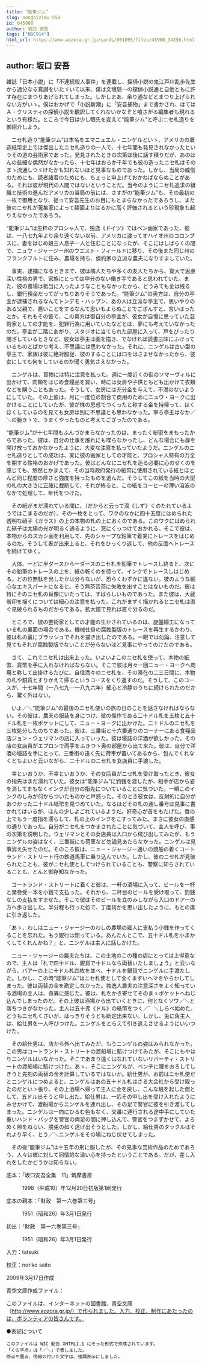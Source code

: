 ```yaml
---
title: “能筆ジム”
slug: nengbizimu-550
id: 045900
author: 坂口 安吾
tags: ["NDC914"]
html_url: https://www.aozora.gr.jp/cards/001095/files/45900_34356.html
---
```


## author: 坂口 安吾

雑誌「日本小説」に「不連続殺人事件」を連載し、探偵小説の鬼江戸川乱歩先生から過分なる賞讃をいたゞいて以来、僕は文壇随一の探偵小説通と自他ともに許す存在にまつりあげられてしまった。しかしまあ、余り通などとまつり上げられない方がいゝ。僕はおかげで「小説新潮」に「安吾捕物」まで書かされ、はてはＡ・クリスティの探偵小説を飜訳してくれないかなぞと喰さがる編集者も現れるという有様だ。ところで今日は少し眼先を変えて“能筆ジム”と呼ぶニセ札造りを御紹介しよう。

　ニセ札造り“能筆ジム”は本名をエマニュエル・ニンゲルといゝ、アメリカの贋造紙幣史上では傑出したニセ札造りの一人で、十七年間も発見されなかったというその道の芸術家であった。発見されたときの次第は後に話す積りだが、あのほんの些細な偶然がなかったら、十七年はおろか千年でも彼の造ったニセ札はそのまゝ流通しつゞけたかも知れないほど見事なものであった。しかし、当局の威信のためにも、読者諸君のためにも、ちょっと申上げておかねばならぬことがある。それは彼が現代の人間ではないということだ。当今のようにニセ札追求の組織と技術の進んだアメリカの当局の前には、さすがの“能筆ジム”も、その最初の一枚で御用となり、従って安吾先生のお目にもとまらなかったであろうし、また彼のニセ札が蒐集家によって額面よりはるかに高く評価されるという珍現象も起りえなかったであろう。

“能筆ジム”は生粋のプロシャ人で、独逸《ドイツ》ではペン画家であった、彼は、一八七九年より余り遠くない以前、アメリカに渡ってオハイオ州のコロンブスに、妻をはじめ娘三人息子一人と住むことになったが、そこにはしばらくの間で、ニュウ・ジャージー州のウエスト・フィールドに移り、その後また同じ州のフランクフルトに住み、農場を持ち、倹約家の立派な農夫になりすましていた。

　事実、逮捕になるときまで、彼は隣人たちや多くの友人たちから、寛大で思慮深い性格の男で、家族にとっては申分のない働き手であると思われていた。また、彼の農場は抵当に入ったようなこともなかったから、どうみても金は残るし、銀行預金だってがっちりありそうであった。“能筆ジム”の奥方は、自分の亭主が逮捕されるなんてトンデモ・ハップン、あの人は立派な亭主で、思いやりのある父親で、悪いことをするなんて思いもよらぬことでござんすと、言いはったとか。それもその筈で、この奥方は御自分の亭主が、彼女が自慢に思っていた芸術家としての才能を、犯罪行為に用いていたなどとは、夢にも考えていなかったのだ。亭主が二階にあがり、スタジオに当てられた部屋に入って、戸をぴったり閉ざしているときなど、彼女は亭主は画を描き、でなければ読書三昧にふけっているものとばかり考え、不思議には思わなかった。それに、ニンゲルは古い型の亭主で、家族は彼に絶対服従、彼のすることには口をはさませなかったから、彼女にしても何をしているのか聞く勇気さえなかった。

　ニンゲルは、買物には特に注意を払った。週に一度近くの街のソマーヴィルに出かけて、肉類をはじめ食糧品を買い、時には女房や子供ともども出かけて衣類などを購うこともあった。そうして、女房には充分金を与えて、不満のないようにしていた。その上彼は、月に一度位の割合で商用のためにニュウ・ヨークに出かけることにしていたが、彼が株の思惑でつくったと称する金を持帰って、ほくほくしているのを見ても女房は別に不思議とも思わなかった。寧ろ亭主はなか／＼の腕きゝで、うまくやったものと考えてござったのである。

“能筆ジム”が十七年間もふんづかまらなかったのは、まったく秘密をまもったからであった。彼は、自分の仕事を誰れにも喋らなかったし、どんな場合にも扉を開け放っておかなかったように、大変な注意を払っていたようだ。ニンゲルのニセ札造りとしての成功は、実に彼の画家としての才能と、プロシャ人特有の万全を期する性格のおかげであった。彼はどんなにニセ札を造る必要に心のせくのを感じても、悠然とかまえて、その当時政府発行の紙幣に使用されている紙とほとんど同じ程度の厚さと強度を持ったものを選んだ。そうしてこの紙を当時の大型の札の大きさに正確に裁断して、それが終ると、この紙をコーヒーの薄い溶液のなかで処理して、年代をつけた。

　その紙がまだ濡れている間に、（だからと云って滴《しず》くのたれているようではこまるのだが）、その一枚をとって、ワクのなかに四十五度にはめられた透明な硝子《ガラス》の上の本物の札の上におくのである。このワクにはめられた硝子は太陽の光が明るく通るように、窓にくっつけておかれる。そこで彼は、本物からのスカシ画を利用して、先のシャープな鉛筆で着実にトレースをはじめるのだ。そうして表が出来上ると、それをひっくり返して、他の反面へトレースを続けてゆく。

　大体、一どに半ダースから一ダースのニセ札を鉛筆でトレースし終ると、次にその鉛筆のトレースの上を、紙の乾くのを待って、インクでトレースしはじめる。どの位無駄を出したかは分らないが、恐らくわずかに違ない。彼のような細心なエキスパートになると、そう無茶苦茶に失敗を出すことはないものだ。彼は特にそのニセ札の肖像にいたっては、すばらしいものであった。また彼は、大蔵省印を描くについては細心の注意を払った。これがまずく描かれるとニセ札は直ぐ見破られるものだからである。拡大鏡で見れば直ぐ分るのだ。

　ところで、彼の芸術家としての才能の生かされているのは、旋盤細工になっている札の裏面の場合である。機械仕掛の腐蝕製版のトレースを再生するかわり、彼は札の裏にブラッシュでそれを描き出したのである。一眼では勿論、注意して見てもそれが腐蝕製版でないことが分らないほど見事にやってのけたのである。

　さて、これでニセ札は出来上った。いよいよこのニセ札を使って、本物の紙幣、貨幣を手に入れなければならない。そこで彼は月々一回ニュー・ヨークへ商用と称して出掛けるたびに、自信満々のニセ札を、その滞在の二三日間に、本物の札や銀貨とすりかえて帰るというコースをくり返すのだ。そうして、このコースが、十七年間（一八七九―一八九六年）細心と冷静のうちに続けられたのだから、驚く外はない。

　いよ／＼“能筆ジム”の最後のニセ札使いの旅の日のことを話さなければならない。その彼は、農夫の服装を身につけ、彼の傑作である二十ドル札を五枚と五十ドル札を一枚ポケットにして、ニュー・ヨークに出かけた。二十ドルのニセ札を三枚処分したのちであった。彼は、三番街と十六番通りのコーナーにある食糧品店ジョン・ウェリマンの店に入っていった。彼は壜詰の洋酒が欲しかった。その店の女店員がエプロンで両手をふきつゝ奥の部屋から出て来た。彼は、自分で洋酒の壜詰を手にとって、三番街の遠く先に荷車が置いてあるから、包んでくれなくともよいと云いながら、二十ドルのニセ札を女店員に手渡した。

　幸といおうか、不幸といおうか、その女店員がニセ札を受け取ったとき、彼女の指先はまだ濡れていた。彼女は“能筆ジム”に釣銭を渡したが、相手が店から姿を消してまもなくインクが自分の指先についていることに気づいた。一瞬このインクのしみが何からついたものかと戸惑った。そのとき彼女は、反射的に自分があつかった二十ドル紙幣を見つめていた。なるほどその札の通し番号は見事に書かれてはいるが、ほんの少しよごれているようだ。好奇心が首をもたげた。唇の上でもう一度指を濡らして、札の上のインクをこすってみた。まさに彼女の直感の通りであった。自分がニセ札をつかまされたことに気づいて、主人を呼び、事の次第を説明した。ウェリマンとその女店員は入口から飛び出してみたが、もうニンゲルの姿はなく、三番街にも荷車など勿論見あたらなかった。ニンゲルは見事消え失せたのだ。そのころ彼は、ニュー・ジャージー通いの渡船の着くコートランド・ストリート行の鉄道馬車に乗り込んでいた。しかし、彼のニセ札が見破られたことも、彼がニセ札使としてつけられていることも、警察に知らされていることも、とんと御存知なかった。

　コートランド・ストリートに着くと彼は、一軒の酒場に入って、ビールを一杯と葉巻受一本を小銭で支払った。それから、二杯目のビールを受け取って、釣銭なしの支払をすませた。そこで彼はそのビールを立のみしながら入口のドアーの方へ歩き出した。半分程も行った処で、丁度何かを思い出したように、もとの席に引き返した。

「あゝ、わしはニュー・ジャージーのわしの農場の雇人に支払う小銭を作ってくることを忘れた。もう銀行は閉っている。あんたんとこで、五十ドル札を小まかくしてくれんかね？」と、ニンゲルは主人に話しかけた。

　ニュー・ジャージーの農夫たちは、この土地のこの種の店にとっては上得意なので、主人は「札で四十ドル、銀貨で十ドルなら両替いたしましょう」と云いながら、バアーの上に十ドル札四枚を並べ、十ドルを銀貨でニンゲルに手渡たした。しかし、この時“能筆ジム”はニセ札使として全くまずいヘマをやらかしてしまった。彼は両替の金を勘定しなかった。独逸人農夫の注意深さをよく知っている酒場の主人は、奇異に感じた。彼は、札をかき寄せてそのまゝポケットへねじ込んでしまったのだ。その上彼は酒場から出ていくときに、何となくソワ／＼と落ちつきがなかった。主人は五十弗《ドル》の紙幣をつく／゛＼しらべ始めた。どうもニセ札くさいが、はっきりそうとも断定出来ない。しかし、兎に角主人は、給仕男を一人呼びつけた。ニンゲルをとらえて引き返えさせるようにいいつけた。

　その給仕男は、店から外へ出てみたが、もうニンゲルの姿はみられなかった。この男はコートランド・ストリートの渡船場に駈けつけてみたが、そこにもやはりニンゲルはいなかった。そこであまり遠くはなれていないリバーティ・ストリートの渡船場に駈けつけた。あゝ、そこにニンゲルが、ベンチに腰をおろしてしきりと先刻の両替の金を計算しているではないか。給仕男が、お前はニセ札使だとニンゲルにつめよると、ニンゲルはあの五十ドル札はさる大会社から受け取ったのだといゝ張り、その上酒場へ帰って主人に金を戻し、こんな騒を起した償として、五ドル出そうと申し出た。給仕男は、一応その申し出を受け入れたようにみせかけて、渡船場からニンゲルを連れ出し、その足で警官に彼を引き渡してしまった。ニンゲルは一向にひるむ色もなく、交番に連行される途中手にしていた重いハンド・バッグを警官の両足の間に押し込んで、警官をつまずかせて、よろめく隙をねらい、脱兎の如く逃げ出そうとした。しかし、給仕男のタックルはそれより早く、とう／＼ニンゲルをその場にねじ伏せてしまった。

　その後“能筆ジム”は十五年の刑に服したが、その見事な芸術作品のためであろう、人々は彼に対して同情的な温い心を持ったということである。だが、差し入れをしたかどうかは知らない。













底本：「坂口安吾全集　11」筑摩書房


　　　1998（平成10）年12月20日初版第1刷発行

底本の親本：「財政　第一六巻第三号」

　　　1951（昭和26）年3月1日発行

初出：「財政　第一六巻第三号」

　　　1951（昭和26）年3月1日発行

入力：tatsuki

校正：noriko saito

2009年3月17日作成

青空文庫作成ファイル：

このファイルは、インターネットの図書館、青空文庫（http://www.aozora.gr.jp/）で作られました。入力、校正、制作にあたったのは、ボランティアの皆さんです。











●表記について


	このファイルは W3C 勧告 XHTML1.1 にそった形式で作成されています。
	「くの字点」は「／＼」で表しました。
	傍点や圏点、傍線の付いた文字は、強調表示にしました。